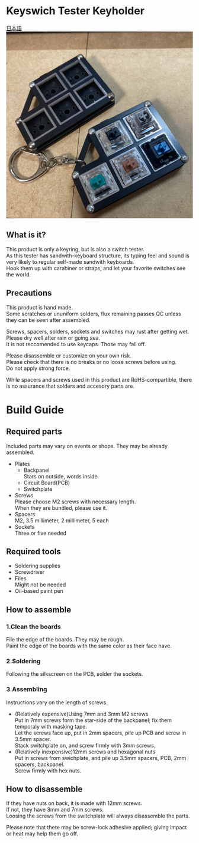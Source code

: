 # Keyswich Tester Keyholder
[日本語](README.md)  
![](images/5utester.jpg)

## What is it?
This product is only a keyring, but is also a switch tester.  
As this tester has sandwith-keyboard structure, its typing feel and sound is very likely to regular self-made sandwith keyboards.  
Hook them up with carabiner or straps, and let your favorite switches see the world.

## Precautions
This product is hand made.  
Some scratches or ununiform solders, flux remaining passes QC unless they can be seen after assembled.
  
Screws, spacers, solders, sockets and switches may rust after getting wet.  
Please dry well after rain or going sea.  
It is not reccomended to use keycaps. Those may fall off.
  
Please disassemble or customize on your own risk.  
Please check that there is no breaks or no loose screws before using.   
Do not apply strong force.
  
While spacers and screws used in this product are RoHS-compartible, there is no assurance that solders and accesory parts are.

# Build Guide
## Required parts
Included parts may vary on events or shops. They may be already assembled.  
- Plates
  - Backpanel  
  Stars on outside, words inside.
  - Circuit Board(PCB)
  - Switchplate
- Screws  
  Please choose M2 screws with necessary length.  
  When they are bundled, please use it.
- Spacers  
  M2, 3.5 millimeter, 2 millimeter, 5 each
- Sockets  
  Three or five needed
## Required tools
- Soldering supplies
- Screwdriver
- Files  
  Might not be needed
- Oil-based paint pen

## How to assemble
### 1.Clean the boards
  File the edge of the boards. They may be rough.  
  Paint the edge of the boards with the same color as their face have.
### 2.Soldering
  Following the silkscreen on the PCB, solder the sockets.
### 3.Assembling
  Instructions vary on the length of screws.
  - (Relatively expensive)Using 7mm and 3mm M2 screws  
    Put in 7mm screws form the star-side of the backpanel; fix them temporaly with masking tape.  
    Let the screws face up, put in 2mm spacers, pile up PCB and screw in 3.5mm spacer.  
    Stack switchplate on, and screw firmly with 3mm screws.
  - (Relatively inexpensive)12mm screws and hexagonal nuts  
    Put in screws from swichplate, and pile up 3.5mm spacers, PCB, 2mm spacers, backpanel.  
    Screw firmly with hex nuts.

## How to disassemble
If they have nuts on back, it is made with 12mm screws.  
If not, they have 3mm and 7mm screws.  
Loosing the screws from the switchplate will always disassemble the parts.  

Please note that there may be screw-lock adhesive applied; giving impact or heat may help them go off.  
